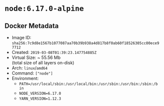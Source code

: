 # `node:6.17.0-alpine`

## Docker Metadata

- Image ID: `sha256:7c9d8e1567b1077087aa70b39b938a4d817b8f0ab60f18526305cc00ece97712`
- Created: `2019-03-08T01:39:23.147754885Z`
- Virtual Size: ~ 55.56 Mb  
  (total size of all layers on-disk)
- Arch: `linux`/`amd64`
- Command: `["node"]`
- Environment:
  - `PATH=/usr/local/sbin:/usr/local/bin:/usr/sbin:/usr/bin:/sbin:/bin`
  - `NODE_VERSION=6.17.0`
  - `YARN_VERSION=1.12.3`
